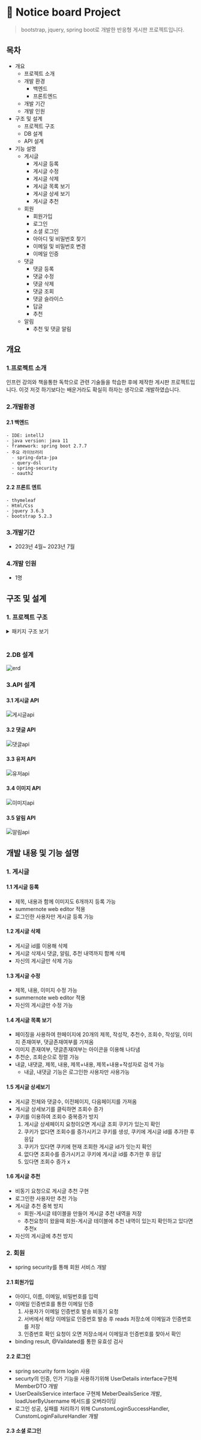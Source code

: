 # :paperclip: Notice board Project
> bootstrap, jquery, spring boot로 개발한 반응형 게시판 프로젝트입니다.

## 목차
- 개요
  - 프로젝트 소개
  - 개발 환경
    - 백엔드
    - 프론트엔드
  - 개발 기간  
  - 개발 인원
- 구조 및 설계
  - 프로젝트 구조
  - DB 설계
  - API 설계
- 기능 설명
  - 게시글
    - 게시글 등록
    - 게시글 수정
    - 게시글 삭제
    - 게시글 목록 보기
    - 게시글 상세 보기
    - 게시글 추천
  - 회원
    - 회원가입
    - 로그인
    - 소셜 로그인
    - 아아디 및 비밀번호 찾기
    - 이메일 및 비밀번호 변경
    - 이메일 인증
  - 댓글
     - 댓글 등록
     - 댓글 수정
     - 댓글 삭제
     - 댓글 조회
     - 댓글 슬라이스
     - 답글
     - 추천
  - 알림
    - 추천 및 댓글 알림
## 개요
### 1.프로젝트 소개
인프런 강의와 책을통한 독학으로 관련 기술들을 학습한 후에 제작한 게시판 프로젝트입니다. 이것 저것 하기보다는 배운거라도 확실히 하자는 생각으로 개발하였습니다.
### 2.개발환경
  #### 2.1 백엔드
    - IDE: intellJ
    - java version: java 11
    - framework: spring boot 2.7.7
    - 주요 라이브러리
      - spring-data-jpa
      - query-dsl
      - spring-security
      - oauth2
  #### 2.2 프론트 엔트
    - thymeleaf
    - Html/Css
    - jquery 3.6.3
    - bootstrap 5.2.3
### 3.개발기간
  - 2023년 4월~ 2023년 7월
### 4.개발 인원
  - 1명
## 구조 및 설계
### 1. 프로젝트 구조
<details>
  
<summary>패키지 구조 보기</summary>   


```
📦src
 ┣ 📂main
 ┃ ┣ 📂java
 ┃ ┃ ┗ 📂com
 ┃ ┃ ┃ ┗ 📂example
 ┃ ┃ ┃ ┃ ┗ 📂noticeboard
 ┃ ┃ ┃ ┃ ┃ ┣ 📂config
 ┃ ┃ ┃ ┃ ┃ ┃ ┣ 📜EmailConfig.java
 ┃ ┃ ┃ ┃ ┃ ┃ ┣ 📜JpaConfig.java
 ┃ ┃ ┃ ┃ ┃ ┃ ┣ 📜JwtSecurityConfig.java
 ┃ ┃ ┃ ┃ ┃ ┃ ┣ 📜RedisConfig.java
 ┃ ┃ ┃ ┃ ┃ ┃ ┣ 📜SecurityConfig.java
 ┃ ┃ ┃ ┃ ┃ ┃ ┗ 📜WebConfig.java
 ┃ ┃ ┃ ┃ ┃ ┣ 📂controller
 ┃ ┃ ┃ ┃ ┃ ┃ ┣ 📜BoardController.java
 ┃ ┃ ┃ ┃ ┃ ┃ ┣ 📜BoardRestController.java
 ┃ ┃ ┃ ┃ ┃ ┃ ┣ 📜CommentRestController.java
 ┃ ┃ ┃ ┃ ┃ ┃ ┣ 📜ImageRestController.java
 ┃ ┃ ┃ ┃ ┃ ┃ ┣ 📜MemberController.java
 ┃ ┃ ┃ ┃ ┃ ┃ ┣ 📜MemberRestController.java
 ┃ ┃ ┃ ┃ ┃ ┃ ┗ 📜NotificationRestController.java
 ┃ ┃ ┃ ┃ ┃ ┣ 📂dto
 ┃ ┃ ┃ ┃ ┃ ┃ ┣ 📂memberdto
 ┃ ┃ ┃ ┃ ┃ ┃ ┃ ┣ 📜FindPasswordForm.java
 ┃ ┃ ┃ ┃ ┃ ┃ ┃ ┣ 📜FindUsernameForm.java
 ┃ ┃ ┃ ┃ ┃ ┃ ┃ ┣ 📜MemberSaveForm.java
 ┃ ┃ ┃ ┃ ┃ ┃ ┃ ┣ 📜ModifyEmailForm.java
 ┃ ┃ ┃ ┃ ┃ ┃ ┃ ┗ 📜ModifyPasswordForm.java
 ┃ ┃ ┃ ┃ ┃ ┃ ┣ 📜BoardDTO.java
 ┃ ┃ ┃ ┃ ┃ ┃ ┣ 📜CommentDTO.java
 ┃ ┃ ┃ ┃ ┃ ┃ ┣ 📜ImageDTO.java
 ┃ ┃ ┃ ┃ ┃ ┃ ┣ 📜NotificationDTO.java
 ┃ ┃ ┃ ┃ ┃ ┃ ┣ 📜PageRequestDTO.java
 ┃ ┃ ┃ ┃ ┃ ┃ ┣ 📜PageResultDTO.java
 ┃ ┃ ┃ ┃ ┃ ┃ ┣ 📜PagingBoardDTO.java
 ┃ ┃ ┃ ┃ ┃ ┃ ┣ 📜SliceRequestDTO.java
 ┃ ┃ ┃ ┃ ┃ ┃ ┗ 📜SliceResultDTO.java
 ┃ ┃ ┃ ┃ ┃ ┣ 📂entity
 ┃ ┃ ┃ ┃ ┃ ┃ ┣ 📂member
 ┃ ┃ ┃ ┃ ┃ ┃ ┃ ┣ 📜Member.java
 ┃ ┃ ┃ ┃ ┃ ┃ ┃ ┗ 📜Role.java
 ┃ ┃ ┃ ┃ ┃ ┃ ┣ 📂notification
 ┃ ┃ ┃ ┃ ┃ ┃ ┃ ┣ 📜Notification.java
 ┃ ┃ ┃ ┃ ┃ ┃ ┃ ┗ 📜NotificationType.java
 ┃ ┃ ┃ ┃ ┃ ┃ ┣ 📜BaseEntity.java
 ┃ ┃ ┃ ┃ ┃ ┃ ┣ 📜Board.java
 ┃ ┃ ┃ ┃ ┃ ┃ ┣ 📜Comment.java
 ┃ ┃ ┃ ┃ ┃ ┃ ┣ 📜EmailAuthToken.java
 ┃ ┃ ┃ ┃ ┃ ┃ ┣ 📜Image.java
 ┃ ┃ ┃ ┃ ┃ ┃ ┣ 📜MemberBoard.java
 ┃ ┃ ┃ ┃ ┃ ┃ ┗ 📜MemberComment.java
 ┃ ┃ ┃ ┃ ┃ ┣ 📂exception
 ┃ ┃ ┃ ┃ ┃ ┃ ┣ 📂custom_exception
 ┃ ┃ ┃ ┃ ┃ ┃ ┃ ┣ 📜BoardNotFoundException.java
 ┃ ┃ ┃ ┃ ┃ ┃ ┃ ┣ 📜CommentNotFoundException.java
 ┃ ┃ ┃ ┃ ┃ ┃ ┃ ┣ 📜CustomException.java
 ┃ ┃ ┃ ┃ ┃ ┃ ┃ ┣ 📜DuplicateEmailException.java
 ┃ ┃ ┃ ┃ ┃ ┃ ┃ ┣ 📜DuplicateRecommendException.java
 ┃ ┃ ┃ ┃ ┃ ┃ ┃ ┣ 📜EmailNotFoundException.java
 ┃ ┃ ┃ ┃ ┃ ┃ ┃ ┣ 📜ExpiredCodeException.java
 ┃ ┃ ┃ ┃ ┃ ┃ ┃ ┗ 📜SelfRecommendException.java
 ┃ ┃ ┃ ┃ ┃ ┃ ┣ 📂exception_handler
 ┃ ┃ ┃ ┃ ┃ ┃ ┃ ┣ 📜ControllerExceptionHandler.java
 ┃ ┃ ┃ ┃ ┃ ┃ ┃ ┗ 📜RestControllerExceptionHandler.java
 ┃ ┃ ┃ ┃ ┃ ┃ ┣ 📜ErrorCode.java
 ┃ ┃ ┃ ┃ ┃ ┃ ┗ 📜ExceptionDTO.java
 ┃ ┃ ┃ ┃ ┃ ┣ 📂repository
 ┃ ┃ ┃ ┃ ┃ ┃ ┣ 📂boardrepository
 ┃ ┃ ┃ ┃ ┃ ┃ ┃ ┣ 📜BoardRepository.java
 ┃ ┃ ┃ ┃ ┃ ┃ ┃ ┣ 📜BoardRepositoryCustom.java
 ┃ ┃ ┃ ┃ ┃ ┃ ┃ ┗ 📜BoardRepositoryImpl.java
 ┃ ┃ ┃ ┃ ┃ ┃ ┣ 📂commentRepository
 ┃ ┃ ┃ ┃ ┃ ┃ ┃ ┣ 📜CommentRepository.java
 ┃ ┃ ┃ ┃ ┃ ┃ ┃ ┣ 📜CommentRepositoryCustom.java
 ┃ ┃ ┃ ┃ ┃ ┃ ┃ ┗ 📜CommentRepositoryImpl.java
 ┃ ┃ ┃ ┃ ┃ ┃ ┣ 📂notificationrepository
 ┃ ┃ ┃ ┃ ┃ ┃ ┃ ┣ 📜NotificationRepository.java
 ┃ ┃ ┃ ┃ ┃ ┃ ┃ ┣ 📜NotificationRepositoryCustom.java
 ┃ ┃ ┃ ┃ ┃ ┃ ┃ ┗ 📜NotificationRepositoryImpl.java
 ┃ ┃ ┃ ┃ ┃ ┃ ┣ 📜EmitterRepository.java
 ┃ ┃ ┃ ┃ ┃ ┃ ┣ 📜EmitterRepositoryImpl.java
 ┃ ┃ ┃ ┃ ┃ ┃ ┣ 📜ImageRepository.java
 ┃ ┃ ┃ ┃ ┃ ┃ ┣ 📜MemberBoardRepository.java
 ┃ ┃ ┃ ┃ ┃ ┃ ┣ 📜MemberCommentRepository.java
 ┃ ┃ ┃ ┃ ┃ ┃ ┣ 📜MemberRepository.java
 ┃ ┃ ┃ ┃ ┃ ┃ ┗ 📜RedisRepository.java
 ┃ ┃ ┃ ┃ ┃ ┣ 📂security
 ┃ ┃ ┃ ┃ ┃ ┃ ┣ 📂dto
 ┃ ┃ ┃ ┃ ┃ ┃ ┃ ┗ 📜MemberDTO.java
 ┃ ┃ ┃ ┃ ┃ ┃ ┣ 📂filter
 ┃ ┃ ┃ ┃ ┃ ┃ ┃ ┣ 📜JwtAuthenticationFilter.java
 ┃ ┃ ┃ ┃ ┃ ┃ ┃ ┗ 📜JwtAuthorizationFilter.java
 ┃ ┃ ┃ ┃ ┃ ┃ ┣ 📂handler
 ┃ ┃ ┃ ┃ ┃ ┃ ┃ ┣ 📜CustomAccessDeniedHandler.java
 ┃ ┃ ┃ ┃ ┃ ┃ ┃ ┣ 📜CustomAuthenticationEntryPoint.java
 ┃ ┃ ┃ ┃ ┃ ┃ ┃ ┣ 📜LoginFailureHandler.java
 ┃ ┃ ┃ ┃ ┃ ┃ ┃ ┗ 📜LoginSuccessHandler.java
 ┃ ┃ ┃ ┃ ┃ ┃ ┗ 📂service
 ┃ ┃ ┃ ┃ ┃ ┃ ┃ ┣ 📜MemberDetailsService.java
 ┃ ┃ ┃ ┃ ┃ ┃ ┃ ┗ 📜Oauth2MemberDetailsService.java
 ┃ ┃ ┃ ┃ ┃ ┣ 📂service
 ┃ ┃ ┃ ┃ ┃ ┃ ┣ 📂event
 ┃ ┃ ┃ ┃ ┃ ┃ ┃ ┣ 📜ModifyBoardEvent.java
 ┃ ┃ ┃ ┃ ┃ ┃ ┃ ┣ 📜NotificationEvent.java
 ┃ ┃ ┃ ┃ ┃ ┃ ┃ ┗ 📜RemoveBoardEvent.java
 ┃ ┃ ┃ ┃ ┃ ┃ ┣ 📜BoardService.java
 ┃ ┃ ┃ ┃ ┃ ┃ ┣ 📜BoardServiceImpl.java
 ┃ ┃ ┃ ┃ ┃ ┃ ┣ 📜CommentService.java
 ┃ ┃ ┃ ┃ ┃ ┃ ┣ 📜CommentServiceImpl.java
 ┃ ┃ ┃ ┃ ┃ ┃ ┣ 📜EmailService.java
 ┃ ┃ ┃ ┃ ┃ ┃ ┣ 📜EmailServiceImpl.java
 ┃ ┃ ┃ ┃ ┃ ┃ ┣ 📜ImageService.java
 ┃ ┃ ┃ ┃ ┃ ┃ ┣ 📜ImageServiceImpl.java
 ┃ ┃ ┃ ┃ ┃ ┃ ┣ 📜MemberService.java
 ┃ ┃ ┃ ┃ ┃ ┃ ┣ 📜MemberServiceImpl.java
 ┃ ┃ ┃ ┃ ┃ ┃ ┣ 📜NotificationService.java
 ┃ ┃ ┃ ┃ ┃ ┃ ┗ 📜NotificationServiceImpl.java
 ┃ ┃ ┃ ┃ ┃ ┣ 📂web
 ┃ ┃ ┃ ┃ ┃ ┃ ┗ 📂interceptor
 ┃ ┃ ┃ ┃ ┃ ┃ ┃ ┗ 📜LogInterceptor.java
 ┃ ┃ ┃ ┃ ┃ ┗ 📜NoticeboardApplication.java
 ┃ ┗ 📂resources
 ┃ ┃ ┣ 📂static
 ┃ ┃ ┃ ┣ 📂assets
 ┃ ┃ ┃ ┃ ┣ 📂img
 ┃ ┃ ┃ ┃ ┃ ┣ 📜app-store-badge.svg
 ┃ ┃ ┃ ┃ ┃ ┣ 📜demo-screen.mp4
 ┃ ┃ ┃ ┃ ┃ ┣ 📜google.png
 ┃ ┃ ┃ ┃ ┃ ┣ 📜kakao.png
 ┃ ┃ ┃ ┃ ┃ ┣ 📜member.png
 ┃ ┃ ┃ ┃ ┃ ┣ 📜naver.png
 ┃ ┃ ┃ ┃ ┃ ┣ 📜portrait_black.png
 ┃ ┃ ┃ ┃ ┃ ┗ 📜tnw-logo.svg
 ┃ ┃ ┃ ┃ ┗ 📜favicon.ico
 ┃ ┃ ┃ ┣ 📂css
 ┃ ┃ ┃ ┃ ┗ 📜styles.css
 ┃ ┃ ┃ ┗ 📂js
 ┃ ┃ ┃ ┃ ┗ 📜scripts.js
 ┃ ┃ ┣ 📂templates
 ┃ ┃ ┃ ┣ 📂error
 ┃ ┃ ┃ ┃ ┣ 📜403.html
 ┃ ┃ ┃ ┃ ┣ 📜404.html
 ┃ ┃ ┃ ┃ ┗ 📜500.html
 ┃ ┃ ┃ ┣ 📂find
 ┃ ┃ ┃ ┃ ┣ 📜password.html
 ┃ ┃ ┃ ┃ ┗ 📜username.html
 ┃ ┃ ┃ ┣ 📜layout.html
 ┃ ┃ ┃ ┣ 📜list.html
 ┃ ┃ ┃ ┣ 📜loginForm.html
 ┃ ┃ ┃ ┣ 📜modify.html
 ┃ ┃ ┃ ┣ 📜oldlayout.html
 ┃ ┃ ┃ ┣ 📜read.html
 ┃ ┃ ┃ ┣ 📜register.html
 ┃ ┃ ┃ ┣ 📜signup.html
 ┃ ┃ ┃ ┗ 📜userInfo.html
 ┃ ┃ ┣ 📜application-oauth.properties
 ┃ ┃ ┣ 📜application.properties
 ┃ ┃ ┣ 📜email.properties
 ┃ ┃ ┣ 📜errors.properties
 ┃ ┃ ┣ 📜logback-spring.xml
 ┃ ┃ ┗ 📜messages.properties
 ┗ 📂test
 ┃ ┣ 📂java
 ┃ ┃ ┗ 📂com
 ┃ ┃ ┃ ┗ 📂example
 ┃ ┃ ┃ ┃ ┗ 📂noticeboard
 ┃ ┃ ┃ ┃ ┃ ┣ 📂controller
 ┃ ┃ ┃ ┃ ┃ ┃ ┣ 📜BoardControllerTests.java
 ┃ ┃ ┃ ┃ ┃ ┃ ┗ 📜CommentControllerTests.java
 ┃ ┃ ┃ ┃ ┃ ┣ 📂eannotation
 ┃ ┃ ┃ ┃ ┃ ┃ ┗ 📜WithMockCustomUser.java
 ┃ ┃ ┃ ┃ ┃ ┣ 📂repository
 ┃ ┃ ┃ ┃ ┃ ┃ ┣ 📜BoardRepositoryTests.java
 ┃ ┃ ┃ ┃ ┃ ┃ ┣ 📜CommentRepositoryTests.java
 ┃ ┃ ┃ ┃ ┃ ┃ ┣ 📜EmitterRepositoryTests.java
 ┃ ┃ ┃ ┃ ┃ ┃ ┣ 📜MemberRepositoryTests.java
 ┃ ┃ ┃ ┃ ┃ ┃ ┣ 📜NotificationRepositoryTests.java  
 ┃ ┃ ┃ ┃ ┃ ┃ ┗ 📜RedisRepositoryTest.java
 ┃ ┃ ┃ ┃ ┃ ┣ 📂sercurity
 ┃ ┃ ┃ ┃ ┃ ┃ ┗ 📜WithMockCustomUserSecurityContextFactory.java
 ┃ ┃ ┃ ┃ ┃ ┣ 📂service
 ┃ ┃ ┃ ┃ ┃ ┃ ┣ 📜BoardServiceTests.java
 ┃ ┃ ┃ ┃ ┃ ┃ ┣ 📜CommentServiceTests.java
 ┃ ┃ ┃ ┃ ┃ ┃ ┣ 📜EmailServiceTests.java
 ┃ ┃ ┃ ┃ ┃ ┃ ┣ 📜MemberServiceTests.java
 ┃ ┃ ┃ ┃ ┃ ┃ ┗ 📜NotificationServiceTests.java
 ┃ ┃ ┃ ┃ ┃ ┣ 📜DummyDataProvider.java
 ┃ ┃ ┃ ┃ ┃ ┗ 📜NoticeboardApplicationTests.java
 ┃ ┗ 📂resources
 ┃ ┃ ┗ 📜application.properties
 ```


</details>
<br/>

### 2.DB 설계
![erd](https://github.com/jeongmin0709/noticeboard/assets/121369135/beabc99c-c0bb-4ba5-bfe6-bfa64d06a902)

### 3.API 설계

#### 3.1 게시글 API
![게시글api](https://github.com/jeongmin0709/noticeboard/assets/121369135/12851469-d8e9-486f-b471-e4fdd5e43985)

#### 3.2 댓글 API
![댓글api](https://github.com/jeongmin0709/noticeboard/assets/121369135/094a5323-b14d-4438-a12c-90016fbae8d1)

#### 3.3 유저 API
![유저api](https://github.com/jeongmin0709/noticeboard/assets/121369135/61ce14c0-884c-4690-ab30-e6e917f9af4d)

#### 3.4 이미지 API
![이미지api](https://github.com/jeongmin0709/noticeboard/assets/121369135/1ae63037-0a52-4148-88a3-be4fd31a570f)

#### 3.5 알림 API
![알림api](https://github.com/jeongmin0709/noticeboard/assets/121369135/0cc27fd5-42e0-462a-b2ea-92d54bb7b92a)

## 개발 내용 및 기능 설명
### 1. 게시글
#### 1.1 게시글 등록
  - 제목, 내용과 함께 이미지도 6개까지 등록 가능
  - summernote web editor 적용
  - 로그인한 사용자만 게시글 등록 가능
#### 1.2 게시글 삭제
  - 게시글 id를 이용해 삭제
  - 게시글 삭제시 댓글, 알림, 추천 내역까지 함꼐 삭제
  - 자신의 게시글만 삭제 가능
#### 1.3 게시글 수정
  - 제목, 내용, 이미지 수정 가능
  - summernote web editor 적용
  - 자신의 게시글만 수정 가능
#### 1.4 게시글 목록 보기
  - 페이징을 사용하여 한페이지에 20개의 제목, 작성작, 추천수, 조회수, 작성일, 이미지 존재여부, 댓글존재여부를 가져옴
  - 이미지 존재여부, 댓글존재여부는 아이콘을 이용해 나타냄
  - 추천순, 조회순으로 정렬 가능
  - 내글, 내댓글, 제목, 내용, 제목+내용, 제목+내용+작성자로 검색 가능
    - 내글, 내댓글 기능은 로그인한 사용자만 사용가능
#### 1.5 게시글 상세보기
  - 게시글 전체와 댓글수, 이전페이지, 다음페이지를 가져옴
  - 게시글 상세보기를 클릭하면 조회수 증가
  - 쿠키를 이용하여 조회수 중복증가 방지
    1) 게시글 상세페이지 요청이오면 게시글 조회 쿠키가 있는지 확인
    2) 쿠키가 없다면 조회수를 증가시키고 쿠키를 생성, 쿠키에 게시글 id를 추가한 후 응답
    3) 쿠키가 있다면 쿠키에 현재 조회한 게시글 id가 잇는지 확인
    4) 없다면 조회수를 증가시키고 쿠키에 게시글 id를 추가한 후 응답
    5) 있다면 조회수 증가 x
#### 1.6 게시글 추천
  - 비동기 요청으로 게시글 추천 구현
  - 로그인한 사용자만 추천 가능
  - 게시글 추천 중복 방지
    - 회원-게시글 테이블을 만들어 게시글 추천 내역을 저장
    - 추천요청이 왔을때 회원-게시글 테이블에 추천 내역이 있는지 확인하고 있다면 추천x
  - 자신의 게시글에 추천 방지
### 2. 회원
  - spring security를 통해 회원 서비스 개발
#### 2.1 회원가입
  - 아이디, 이름, 이메일, 비밀번호를 입력
  - 이메일 인증번호를 통한 이메일 인증
    1) 사용자가 이메일 인증번호 발송 비동기 요청
    2) 서버에서 해당 이메일로 인증번호 발송 후 reads 저장소에 이메일과 인증번호를 저장
    3) 인증번호 확인 요청이 오면 저장소에서 이메일과 인증번호를 찾아서 확인
  - binding result, @Vaildated를 통한 유효성 검사
#### 2.2 로그인
  - spring security form login 사용
  - securty의 인증, 인가 기능을 사용하기위해 UserDetails interface구현체 MemberDTO 개발
  - UserDeailsService interface 구현체 MeberDeailsSerice 개발, loadUserByUsername 메서드를 오버라이딩
  - 로그인 성공, 실패를 처리하기 위해 CunstomLoginSuccessHandler, CunstomLoginFailureHandler 개발
#### 2.3 소셜 로그인

    
    
  
